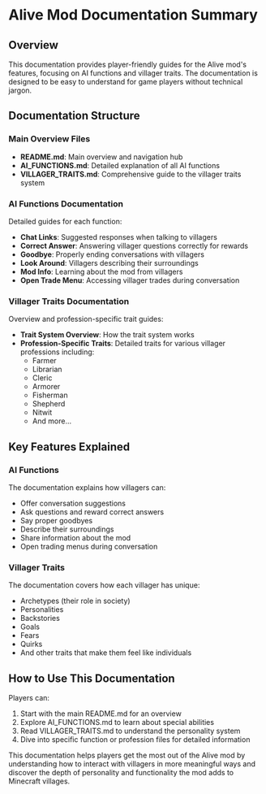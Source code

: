 # Alive Mod Documentation Summary

## Overview

This documentation provides player-friendly guides for the Alive mod's features, focusing on AI functions and villager traits. The documentation is designed to be easy to understand for game players without technical jargon.

## Documentation Structure

### Main Overview Files

- **README.md**: Main overview and navigation hub
- **AI_FUNCTIONS.md**: Detailed explanation of all AI functions
- **VILLAGER_TRAITS.md**: Comprehensive guide to the villager traits system

### AI Functions Documentation

Detailed guides for each function:

- **Chat Links**: Suggested responses when talking to villagers
- **Correct Answer**: Answering villager questions correctly for rewards
- **Goodbye**: Properly ending conversations with villagers
- **Look Around**: Villagers describing their surroundings
- **Mod Info**: Learning about the mod from villagers
- **Open Trade Menu**: Accessing villager trades during conversation

### Villager Traits Documentation

Overview and profession-specific trait guides:

- **Trait System Overview**: How the trait system works
- **Profession-Specific Traits**: Detailed traits for various villager professions including:
  - Farmer
  - Librarian
  - Cleric
  - Armorer
  - Fisherman
  - Shepherd
  - Nitwit
  - And more...

## Key Features Explained

### AI Functions

The documentation explains how villagers can:

- Offer conversation suggestions
- Ask questions and reward correct answers
- Say proper goodbyes
- Describe their surroundings
- Share information about the mod
- Open trading menus during conversation

### Villager Traits

The documentation covers how each villager has unique:

- Archetypes (their role in society)
- Personalities
- Backstories
- Goals
- Fears
- Quirks
- And other traits that make them feel like individuals

## How to Use This Documentation

Players can:

1. Start with the main README.md for an overview
2. Explore AI_FUNCTIONS.md to learn about special abilities
3. Read VILLAGER_TRAITS.md to understand the personality system
4. Dive into specific function or profession files for detailed information

This documentation helps players get the most out of the Alive mod by understanding how to interact with villagers in more meaningful ways and discover the depth of personality and functionality the mod adds to Minecraft villages.
